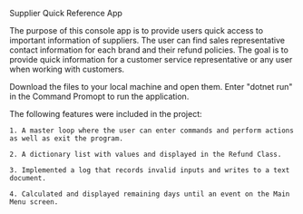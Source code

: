 Supplier Quick Reference App

The purpose of this console app is to provide users quick access to important information of suppliers. The user can find sales representative contact information for each brand and their refund policies. The goal is to provide quick information for a customer service representative or any user when working with customers.

Download the files to your local machine and open them. Enter "dotnet run" in the Command Promopt to run the application.

The following features were included in the project:

    1. A master loop where the user can enter commands and perform actions as well as exit the program.

    2. A dictionary list with values and displayed in the Refund Class.

    3. Implemented a log that records invalid inputs and writes to a text document.

    4. Calculated and displayed remaining days until an event on the Main Menu screen.